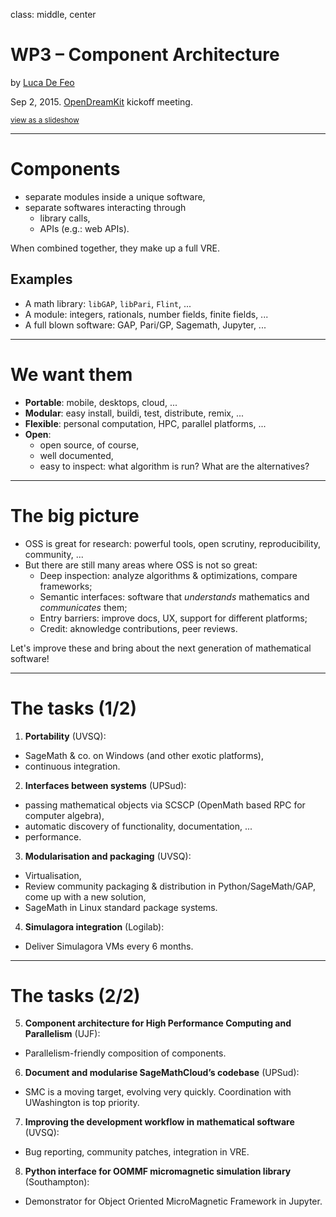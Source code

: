 class: middle, center

# WP3 – Component Architecture

by [Luca De Feo](http://defeo.lu/)

Sep 2, 2015. [OpenDreamKit](http://opendreamkit.org) kickoff meeting.

<small>[view as a slideshow](https://gnab.github.io/remark/remarkise?url=http://opendreamkit.org/meetings/2015-09-02-Kickoff/WorkPackages/WP3.md)</small>

---

# Components

- separate modules inside a unique software,
- separate softwares interacting through
  - library calls,
  - APIs (e.g.: web APIs).

When combined together, they make up a full VRE.

## Examples

- A math library: `libGAP`, `libPari`, `Flint`, ...
- A module: integers, rationals, number fields, finite fields, ...
- A full blown software: GAP, Pari/GP, Sagemath, Jupyter, ...

---

# We want them

- **Portable**: mobile, desktops, cloud, ...
- **Modular**: easy install, buildi, test, distribute, remix, ...
- **Flexible**: personal computation, HPC, parallel platforms, ...
- **Open**:
  - open source, of course,
  - well documented,
  - easy to inspect: what algorithm is run? What are the alternatives?

---

# The big picture

- OSS is great for research: powerful tools, open scrutiny, reproducibility, community, ...
- But there are still many areas where OSS is not so great:
  - Deep inspection: analyze algorithms & optimizations, compare frameworks;
  - Semantic interfaces: software that *understands* mathematics and *communicates* them;
  - Entry barriers: improve docs, UX, support for different platforms;
  - Credit: aknowledge contributions, peer reviews.

Let's improve these and bring about the next generation of mathematical software!

---

# The tasks (1/2)

1. **Portability** (UVSQ): 
  - SageMath & co. on Windows (and other exotic platforms), 
  - continuous integration.
2. **Interfaces between systems** (UPSud):
  - passing mathematical objects via SCSCP (OpenMath based RPC for computer algebra),
  - automatic discovery of functionality, documentation, ...
  - performance.
3. **Modularisation and packaging** (UVSQ):
  - Virtualisation,
  - Review community packaging & distribution in Python/SageMath/GAP, come up with a new solution,
  - SageMath in Linux standard package systems.
4. **Simulagora integration** (Logilab):
  - Deliver Simulagora VMs every 6 months.

---

# The tasks (2/2)

5. **Component architecture for High Performance Computing and Parallelism** (UJF):
  - Parallelism-friendly composition of components.
6. **Document and modularise SageMathCloud’s codebase** (UPSud):
  - SMC is a moving target, evolving very quickly. Coordination with UWashington is top priority.
7. **Improving the development workflow in mathematical software** (UVSQ):
  - Bug reporting, community patches, integration in VRE.
8. **Python interface for OOMMF micromagnetic simulation library** (Southampton):
  - Demonstrator for Object Oriented MicroMagnetic Framework in Jupyter.

